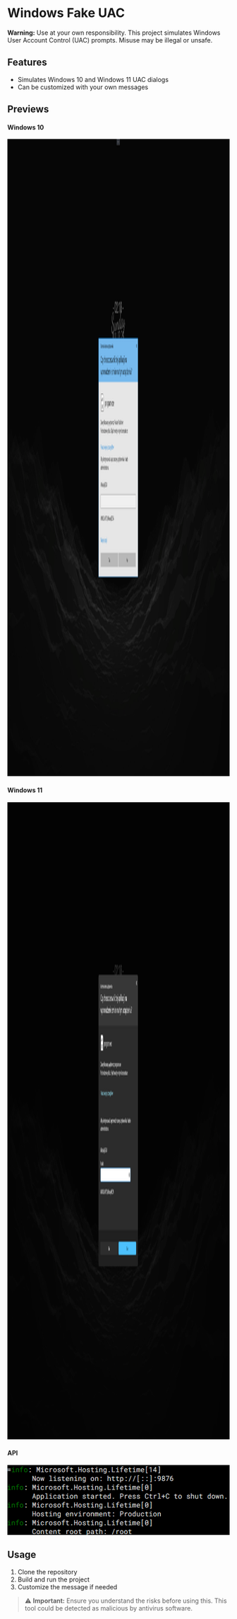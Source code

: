 # Windows Fake UAC

**Warning:** Use at your own responsibility. This project simulates Windows User Account Control (UAC) prompts. Misuse may be illegal or unsafe.

## Features
- Simulates Windows 10 and Windows 11 UAC dialogs
- Can be customized with your own messages

## Previews

#### Windows 10
<img width="2567" height="1440" alt="win10prev" src="https://github.com/Mikolaj0524/FakeUAC/blob/main/Screenshots/Preview/windows10.png?raw=true" />

#### Windows 11
<img width="2567" height="1440" alt="win11prev" src="https://raw.githubusercontent.com/Mikolaj0524/FakeUAC/refs/heads/main/Screenshots/Preview/windows11.png" />

#### API
<img width="517" height="158" alt="api" src="https://raw.githubusercontent.com/Mikolaj0524/FakeUAC/refs/heads/main/Screenshots/Preview/api.png" />

## Usage
1. Clone the repository
2. Build and run the project
3. Customize the message if needed

> ⚠️ **Important:** Ensure you understand the risks before using this. This tool could be detected as malicious by antivirus software.